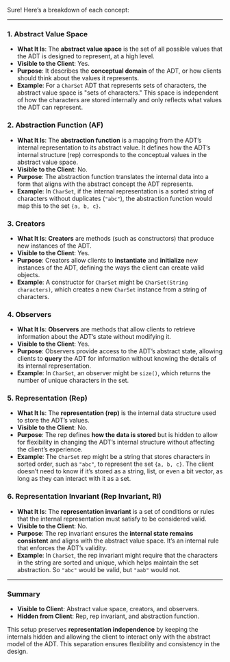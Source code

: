 Sure! Here’s a breakdown of each concept:

---

### 1. Abstract Value Space
- **What It Is**: The **abstract value space** is the set of all possible values that the ADT is designed to represent, at a high level.
- **Visible to the Client**: Yes.
- **Purpose**: It describes the **conceptual domain** of the ADT, or how clients should think about the values it represents.
- **Example**: For a `CharSet` ADT that represents sets of characters, the abstract value space is "sets of characters." This space is independent of how the characters are stored internally and only reflects what values the ADT can represent.

### 2. Abstraction Function (AF)
- **What It Is**: The **abstraction function** is a mapping from the ADT’s internal representation to its abstract value. It defines how the ADT’s internal structure (rep) corresponds to the conceptual values in the abstract value space.
- **Visible to the Client**: No.
- **Purpose**: The abstraction function translates the internal data into a form that aligns with the abstract concept the ADT represents.
- **Example**: In `CharSet`, if the internal representation is a sorted string of characters without duplicates (`"abc"`), the abstraction function would map this to the set `{a, b, c}`.

### 3. Creators
- **What It Is**: **Creators** are methods (such as constructors) that produce new instances of the ADT.
- **Visible to the Client**: Yes.
- **Purpose**: Creators allow clients to **instantiate** and **initialize** new instances of the ADT, defining the ways the client can create valid objects.
- **Example**: A constructor for `CharSet` might be `CharSet(String characters)`, which creates a new `CharSet` instance from a string of characters.

### 4. Observers
- **What It Is**: **Observers** are methods that allow clients to retrieve information about the ADT’s state without modifying it.
- **Visible to the Client**: Yes.
- **Purpose**: Observers provide access to the ADT’s abstract state, allowing clients to **query** the ADT for information without knowing the details of its internal representation.
- **Example**: In `CharSet`, an observer might be `size()`, which returns the number of unique characters in the set.

### 5. Representation (Rep)
- **What It Is**: The **representation (rep)** is the internal data structure used to store the ADT’s values.
- **Visible to the Client**: No.
- **Purpose**: The rep defines **how the data is stored** but is hidden to allow for flexibility in changing the ADT’s internal structure without affecting the client’s experience.
- **Example**: The `CharSet` rep might be a string that stores characters in sorted order, such as `"abc"`, to represent the set `{a, b, c}`. The client doesn’t need to know if it’s stored as a string, list, or even a bit vector, as long as they can interact with it as a set.

### 6. Representation Invariant (Rep Invariant, RI)
- **What It Is**: The **representation invariant** is a set of conditions or rules that the internal representation must satisfy to be considered valid.
- **Visible to the Client**: No.
- **Purpose**: The rep invariant ensures the **internal state remains consistent** and aligns with the abstract value space. It’s an internal rule that enforces the ADT’s validity.
- **Example**: In `CharSet`, the rep invariant might require that the characters in the string are sorted and unique, which helps maintain the set abstraction. So `"abc"` would be valid, but `"aab"` would not.

---

### Summary
- **Visible to Client**: Abstract value space, creators, and observers.
- **Hidden from Client**: Rep, rep invariant, and abstraction function.

This setup preserves **representation independence** by keeping the internals hidden and allowing the client to interact only with the abstract model of the ADT. This separation ensures flexibility and consistency in the design.
